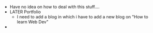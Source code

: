 - Have no idea on how to deal with this stuff....
- LATER Portfolio
	- I need to add a blog in which i  have to add a new blog on "How to learn Web Dev"
-